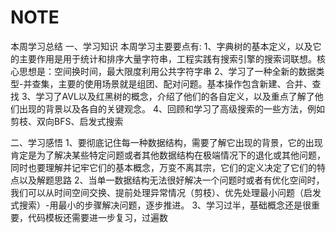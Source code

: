 # NOTE
本周学习总结
一、学习知识
本周学习主要要点有:
1、字典树的基本定义，以及它的主要作用是用于统计和排序大量字符串，工程实践有搜索引擎的搜索词联想。核心思想是：空间换时间，最大限度利用公共字符字串
2、学习了一种全新的数据类型-并查集，主要的使用场景就是组团、配对问题。基本操作包含新建、合并、查找
3、学习了AVL以及红黑树的概念，介绍了他们的各自定义，以及重点了解了他们出现的背景以及各自的关键观念。
4、回顾和学习了高级搜索的一些方法，例如剪枝、双向BFS、启发式搜索

二、学习感悟
1、要彻底记住每一种数据结构，需要了解它出现的背景，它的出现肯定是为了解决某些特定问题或者其他数据结构在极端情况下的退化或其他问题，同时也要理解并记牢它们的基本概念，万变不离其宗，它们的定义决定了它们的特点以及解题思路
2、当单一数据结构无法很好解决一个问题时或者有优化空间时，我们可以从时间空间交换、提前处理异常情况（剪枝）、优先处理最小问题（启发式搜索）-用最小的步骤解决问题，逐步推进。
3、学习过半，基础概念还是很重要，代码模板还需要进一步复习，过遍数
  

